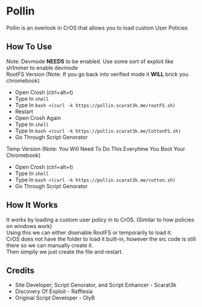 # Pollin
Pollin is an overlook in CrOS that allows you to load custom User Policies

## How To Use
Note: Devmode **NEEDS** to be enabled. Use some sort of exploit like sh1mmer to enable devmode\
RootFS Version (Note: If you go back into verified mode it **WILL** brick you chromebook)
- Open Crosh (ctrl+alt+t)
- Type In `shell`
- Type In `bash <(curl -k https://pollin.scarat3k.me/rootFS.sh)`
- Restart
- Open Crosh Again
- Type In `shell`
- Type In `bash <(curl -k https://pollin.scarat3k.me/CottonFS.sh)`
- Go Through Script Genorator
  
Temp Version (Note: You Will Need To Do This Everytime You Boot Your Chromebook)
- Open Crosh (ctrl+alt+t)
- Type In `shell`
- Type In `bash <(curl -k https://pollin.scarat3k.me/cotton.sh)`
- Go Through Script Genorator

## How It Works
It works by loading a custom user policy in to CrOS. (Similar to how policies on windows work)\
Using this we can either disenable RootFS or temporarily to load it.\
CrOS does not have the folder to load it built-in, however the src code is still there so we can manually create it.\
Then simpily we just create the file and restart.

## Credits
- Site Developer, Script Genorator, and Script Enhancer - Scarat3k
- Discovery Of Exploit - Rafflesia
- Original Script Developer - OlyB
